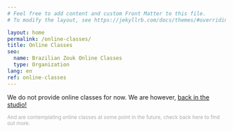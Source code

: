 ```yaml
---
# Feel free to add content and custom Front Matter to this file.
# To modify the layout, see https://jekyllrb.com/docs/themes/#overriding-theme-defaults

layout: home
permalink: /online-classes/
title: Online Classes
seo:
  name: Brazilian Zouk Online Classes
  type: Organization
lang: en
ref: online-classes
---
```


We do not provide online classes for now.
We are however, [back in the studio!](/studio-classes)

<sub style="color: #aaa">
And are contemplating online classes at some point in the future,
check back here to find out more.
</sub>
